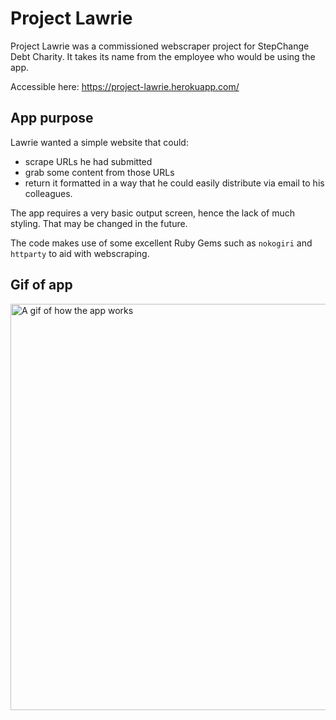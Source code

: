 # Project Lawrie

Project Lawrie was a commissioned webscraper project for StepChange Debt Charity. It takes its name from the employee who would be using the app.

Accessible here: https://project-lawrie.herokuapp.com/

## App purpose

Lawrie wanted a simple website that could: 

- scrape URLs he had submitted 
- grab some content from those URLs 
- return it formatted in a way that he could easily distribute via email to his colleagues.

The app requires a very basic output screen, hence the lack of much styling. That may be changed in the future.

The code makes use of some excellent Ruby Gems such as `nokogiri` and `httparty` to aid with webscraping. 

## Gif of app

<img src="https://im5.ezgif.com/tmp/ezgif-5-5f39a988f0.gif" alt="A gif of how the app works" width="650px"  />
